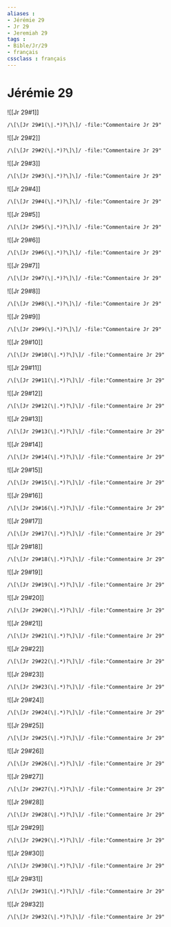 ```yaml
---
aliases : 
- Jérémie 29
- Jr 29
- Jeremiah 29
tags : 
- Bible/Jr/29
- français
cssclass : français
---
```


# Jérémie 29

![[Jr 29#1]]

```query
/\[\[Jr 29#1(\|.*)?\]\]/ -file:"Commentaire Jr 29"
```

![[Jr 29#2]]

```query
/\[\[Jr 29#2(\|.*)?\]\]/ -file:"Commentaire Jr 29"
```

![[Jr 29#3]]

```query
/\[\[Jr 29#3(\|.*)?\]\]/ -file:"Commentaire Jr 29"
```

![[Jr 29#4]]

```query
/\[\[Jr 29#4(\|.*)?\]\]/ -file:"Commentaire Jr 29"
```

![[Jr 29#5]]

```query
/\[\[Jr 29#5(\|.*)?\]\]/ -file:"Commentaire Jr 29"
```

![[Jr 29#6]]

```query
/\[\[Jr 29#6(\|.*)?\]\]/ -file:"Commentaire Jr 29"
```

![[Jr 29#7]]

```query
/\[\[Jr 29#7(\|.*)?\]\]/ -file:"Commentaire Jr 29"
```

![[Jr 29#8]]

```query
/\[\[Jr 29#8(\|.*)?\]\]/ -file:"Commentaire Jr 29"
```

![[Jr 29#9]]

```query
/\[\[Jr 29#9(\|.*)?\]\]/ -file:"Commentaire Jr 29"
```

![[Jr 29#10]]

```query
/\[\[Jr 29#10(\|.*)?\]\]/ -file:"Commentaire Jr 29"
```

![[Jr 29#11]]

```query
/\[\[Jr 29#11(\|.*)?\]\]/ -file:"Commentaire Jr 29"
```

![[Jr 29#12]]

```query
/\[\[Jr 29#12(\|.*)?\]\]/ -file:"Commentaire Jr 29"
```

![[Jr 29#13]]

```query
/\[\[Jr 29#13(\|.*)?\]\]/ -file:"Commentaire Jr 29"
```

![[Jr 29#14]]

```query
/\[\[Jr 29#14(\|.*)?\]\]/ -file:"Commentaire Jr 29"
```

![[Jr 29#15]]

```query
/\[\[Jr 29#15(\|.*)?\]\]/ -file:"Commentaire Jr 29"
```

![[Jr 29#16]]

```query
/\[\[Jr 29#16(\|.*)?\]\]/ -file:"Commentaire Jr 29"
```

![[Jr 29#17]]

```query
/\[\[Jr 29#17(\|.*)?\]\]/ -file:"Commentaire Jr 29"
```

![[Jr 29#18]]

```query
/\[\[Jr 29#18(\|.*)?\]\]/ -file:"Commentaire Jr 29"
```

![[Jr 29#19]]

```query
/\[\[Jr 29#19(\|.*)?\]\]/ -file:"Commentaire Jr 29"
```

![[Jr 29#20]]

```query
/\[\[Jr 29#20(\|.*)?\]\]/ -file:"Commentaire Jr 29"
```

![[Jr 29#21]]

```query
/\[\[Jr 29#21(\|.*)?\]\]/ -file:"Commentaire Jr 29"
```

![[Jr 29#22]]

```query
/\[\[Jr 29#22(\|.*)?\]\]/ -file:"Commentaire Jr 29"
```

![[Jr 29#23]]

```query
/\[\[Jr 29#23(\|.*)?\]\]/ -file:"Commentaire Jr 29"
```

![[Jr 29#24]]

```query
/\[\[Jr 29#24(\|.*)?\]\]/ -file:"Commentaire Jr 29"
```

![[Jr 29#25]]

```query
/\[\[Jr 29#25(\|.*)?\]\]/ -file:"Commentaire Jr 29"
```

![[Jr 29#26]]

```query
/\[\[Jr 29#26(\|.*)?\]\]/ -file:"Commentaire Jr 29"
```

![[Jr 29#27]]

```query
/\[\[Jr 29#27(\|.*)?\]\]/ -file:"Commentaire Jr 29"
```

![[Jr 29#28]]

```query
/\[\[Jr 29#28(\|.*)?\]\]/ -file:"Commentaire Jr 29"
```

![[Jr 29#29]]

```query
/\[\[Jr 29#29(\|.*)?\]\]/ -file:"Commentaire Jr 29"
```

![[Jr 29#30]]

```query
/\[\[Jr 29#30(\|.*)?\]\]/ -file:"Commentaire Jr 29"
```

![[Jr 29#31]]

```query
/\[\[Jr 29#31(\|.*)?\]\]/ -file:"Commentaire Jr 29"
```

![[Jr 29#32]]

```query
/\[\[Jr 29#32(\|.*)?\]\]/ -file:"Commentaire Jr 29"
```

